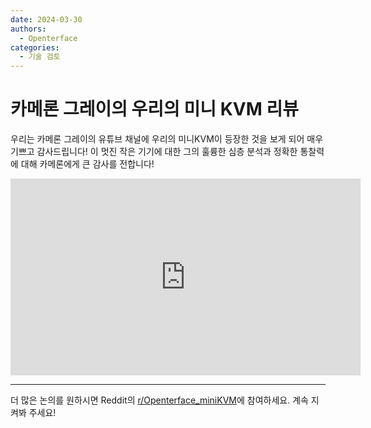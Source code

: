 ```yaml
---
date: 2024-03-30
authors:
  - Openterface
categories:
  - 기술 검토
---
```


# 카메론 그레이의 우리의 미니 KVM 리뷰

우리는 카메론 그레이의 유튜브 채널에 우리의 미니KVM이 등장한 것을 보게 되어 매우 기쁘고 감사드립니다! 이 멋진 작은 기기에 대한 그의 훌륭한 심층 분석과 정확한 통찰력에 대해 카메론에게 큰 감사를 전합니다!

<iframe width="560" height="315" src="https://www.youtube.com/embed/xAEQpWyfY-c?si=BvkpZzJ8OfT2j8lr" title="YouTube video player" frameborder="0" allow="accelerometer; autoplay; clipboard-write; encrypted-media; gyroscope; picture-in-picture; web-share" referrerpolicy="strict-origin-when-cross-origin" allowfullscreen></iframe>

--------

더 많은 논의를 원하시면 Reddit의 [r/Openterface_miniKVM](https://www.reddit.com/r/Openterface_miniKVM/)에 참여하세요. 계속 지켜봐 주세요!
